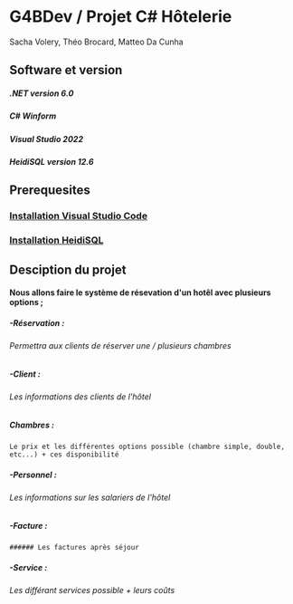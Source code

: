 # G4BDev / Projet C# Hôtelerie
Sacha Volery, Théo Brocard, Matteo Da Cunha

## Software et version 

##### .NET version 6.0
##### C# Winform
##### Visual Studio 2022
##### HeidiSQL version 12.6

## Prerequesites

### [Installation Visual Studio Code](https://learn.microsoft.com/en-us/visualstudio/install/install-visual-studio?view=vs-2022) 
### [Installation HeidiSQL](https://www.heidisql.com/download.php)


## Desciption du projet 

#### Nous allons faire le système de résevation d'un hotêl avec plusieurs options ;

##### -Réservation : 
   ###### Permettra aux clients de réserver une / plusieurs chambres

##### -Client : 
   ###### Les informations des clients de l'hôtel

##### Chambres : 
    Le prix et les différentes options possible (chambre simple, double, etc...) + ces disponibilité

##### -Personnel :
   ###### Les informations sur les salariers de l'hôtel

##### -Facture :    
    ###### Les factures après séjour

##### -Service : 
   ###### Les différant services possible + leurs coûts




